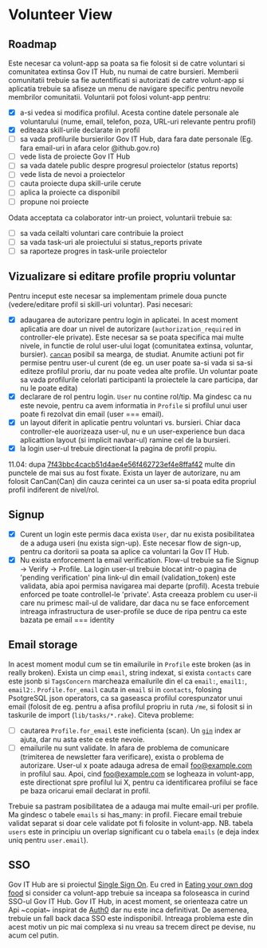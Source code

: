 # Volunteer View

## Roadmap

Este necesar ca volunt-app sa poata sa fie folosit si de catre voluntari si comunitatea extinsa Gov IT Hub, nu numai de catre bursieri. Memberii comunitatii trebuie sa fie autentificati si autorizati de catre volunt-app si aplicatia trebuie sa afiseze un menu de navigare specific pentru nevoile membrilor comunitatii. Voluntarii pot folosi volunt-app pentru:

 - [x] a-si vedea si modifica profilul. Acesta contine datele personale ale voluntarului (nume, email, telefon, poza, URL-uri relevante pentru profil)
 - [x] editeaza skill-urile declarate in profil
 - [ ] sa vada profilurile bursierilor Gov IT Hub, dara fara date personale (Eg. fara email-uri in afara celor @ithub.gov.ro)
 - [ ] vede lista de proiecte Gov IT Hub
 - [ ] sa vada datele public despre progresul proiectelor (status reports)
 - [ ] vede lista de nevoi a proiectelor
 - [ ] cauta proiecte dupa skill-urile cerute
 - [ ] aplica la proiecte ca disponibil
 - [ ] propune noi proiecte

Odata acceptata ca colaborator intr-un proiect, voluntarii trebuie sa:
  
 - [ ] sa vada ceilalti voluntari care contribuie la proiect
 - [ ] sa vada task-uri ale proiectului si status_reports private
 - [ ] sa raporteze progres in task-urile proiectelor

## Vizualizare si editare profile propriu voluntar

Pentru inceput este necesar sa implementam primele doua puncte (vedere/editare profil si skill-uri voluntar). Pasi necesari:

 - [x] adaugarea de autorizare pentru login in aplicatei. In acest moment aplicatia are doar un nivel de autorizare (`authorization_required` in controller-ele private). Este necesar sa se poata specifica mai multe nivele, in functie de rolul user-ului logat (comunitatea extinsa, voluntar, bursier). [`cancan`](https://github.com/ryanb/cancan) posibil sa mearga, de studiat. Anumite actiuni pot fir permise pentru user-ul curent (de eg. un user poate sa-si vada si sa-si editeze profilul proriu, dar nu poate vedea alte profile. Un voluntar poate sa vada profilurile celorlati participanti la proiectele la care participa, dar nu le poate edita)
 - [x] declarare de rol pentru login. `User` nu contine rol/tip. Ma gindesc ca nu este nevoie, pentru ca avem informatia in `Profile` si profilul unui user poate fi rezolvat din email (user === email).
 - [x] un layout diferit in aplicatie pentru voluntari vs. bursieri. Chiar daca controller-ele auorizeaza user-ul, nu e un user-experience bun daca aplicattion layout (si implicit navbar-ul) ramine cel de la bursieri.
 - [x] la login user-ul trebuie directionat la pagina de profil propiu.

11.04: dupa [7f43bbc4cacb51d4ae4e56f462723ef4e8ffaf42](https://github.com/gov-ithub/volunt-app/commit/7f43bbc4cacb51d4ae4e56f462723ef4e8ffaf42) multe din punctele de mai sus au fost fixate. Exista un layer de autorizare, nu am folosit CanCan(Can) din cauza cerintei ca un user sa-si poata edita propriul profil indiferent de nivel/rol. 

## Signup
 
 - [x] Curent un login este permis daca exista `User`, dar nu exista posibilitatea de a aduga useri (nu exista sign-up). Este necesar flow de sign-up, pentru ca doritorii sa poata sa aplice ca voluntari la Gov IT Hub.
 - [x] Nu exista enforcement la email verification. Flow-ul trebuie sa fie Signup -> Verify -> Profile. La login user-ul trebuie blocat intr-o pagina de 'pending verification' pina link-ul din email (validation_token) este validata, abia apoi permisa navigarea mai departe (profil). Acesta trebuie enforced pe toate controllel-le 'private'. Asta creeaza problem cu user-ii care nu primesc mail-ul de validare, dar daca nu se face enforcement intreaga infrastructura de user-profile se duce de ripa pentru ca este bazata pe email === identity
 
## Email storage

In acest moment modul cum se tin emailurile in `Profile` este broken (as in really broken). Exista un cimp `email`, string indexat, si exista `contacts` care este jsonb si `TagsConcern` marcheaza emailurile din el ca `email:`, `email1:`, `email2:`. `Profile.for_email` cauta in `email` si in `contacts`, folosing PsotgreSQL json operators, ca sa gaseasca profilul corespunzator unui email (folosit de eg. pentru a afisa profilul propriu in ruta `/me`, si folosit si in taskurile de import (`lib/tasks/*.rake`). Citeva probleme:

 - [ ] cautarea `Profile.for_email` este ineficienta (scan). Un [`gin`](https://www.postgresql.org/docs/9.1/static/textsearch-indexes.html) index ar ajuta, dar nu asta este ce este nevoie.
 - [ ] emailurile nu sunt validate. In afara de problema de comunicare (trimiterea de newsletter fara verificare), exista o problema de autorizare. User-ul x poate adauga adresa de email foo@example.com in profilul sau. Apoi, cind foo@example.com se logheaza in volunt-app, este directionat spre profilul lui X, pentru ca identificarea profilui se face pe baza oricarui email declarat in profil. 

Trebuie sa pastram posibilitatea de a adauga mai multe email-uri per profile. Ma gindesc o tabele `emails` si has_many: in profil. Fiecare email trebuie validat separat si doar cele validate pot fi folosite in volunt-app. NB. tabela `users` este in principiu un overlap significant cu o tabela `emails` (e deja index uniq pentru `user.email`). 

## SSO

Gov IT Hub are si proiectul [Single Sign On](https://github.com/gov-ithub/govithub-auth-sso). Eu cred in [Eating your own dog food](https://en.wikipedia.org/wiki/Eating_your_own_dog_food) si consider ca volunt-app trebuie sa inceapa sa foloseasca in curind SSO-ul Gov IT Hub. Gov IT Hub, in acest moment, se orienteaza catre un Api ~copiat~ inspirat de [Auth0](https://auth0.com/) dar nu este inca definitivat. De asemenea, trebuie un fall back daca SSO este indisponibil. Intreaga problema este din acest motiv un pic mai complexa si nu vreau sa trecem direct pe devise, nu acum cel putin.
